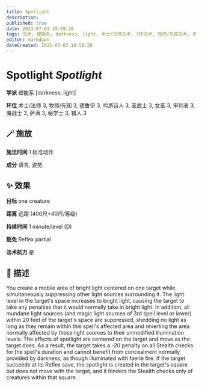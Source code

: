 ```yaml
---
title: Spotlight
description: 
published: true
date: 2023-07-03 19:59:28
tags: 法术, 塑能系, darkness, light, 术士/法师法术, 3环法术, 牧师/先知法术, 德鲁伊法术, 吟游诗人法术, 圣武士法术, 女巫法术, 审判者法术, 魔战士法术, 萨满法术, 秘学士法术, 猎人法术
editor: markdown
dateCreated: 2023-07-03 19:59:28
---
```


# **Spotlight** *Spotlight*

**学派** 塑能系 \[darkness, light\] 

**环位** 术士/法师 3, 牧师/先知 3, 德鲁伊 3, 吟游诗人 3, 圣武士 3, 女巫 3, 审判者 3, 魔战士 3, 萨满 3, 秘学士 3, 猎人 3

## 🪄 施放

**施法时间** 1 标准动作

**成分** 语言, 姿势

## ✨ 效果 

**目标** one creature 

**距离** 远距 (400尺+40尺/等级)  

**持续时间** 1 minute/level (D) 

**豁免** Reflex partial

**法术抗力** 是

## 📖 描述

You create a mobile area of bright light centered on one target while simultaneously suppressing other light sources surrounding it. The light level in the target's space increases to bright light, causing the target to take any penalties that it would normally take in bright light. In addition, all mundane light sources (and magic light sources of 3rd spell level or lower) within 20 feet of the target's space are suppressed, shedding no light as long as they remain within this spell's affected area and reverting the area normally affected by those light sources to their unmodified illumination levels.  The effects of spotlight are centered on the target and move as the target does. As a result, the target takes a -20 penalty on all Stealth checks for the spell's duration and cannot benefit from concealment normally provided by darkness, as though illuminated with faerie fire.  If the target succeeds at its Reflex save, the spotlight is created in the target's square but does not move with the target, and it hinders the Stealth checks only of creatures within that square.
    